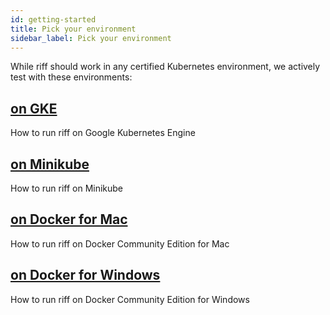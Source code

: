 ```yaml
---
id: getting-started
title: Pick your environment
sidebar_label: Pick your environment
---
```


While riff should work in any certified Kubernetes environment, we actively test with these environments:

## [on GKE](getting-started/gke.md)

How to run riff on Google Kubernetes Engine

## [on Minikube](getting-started/minikube.md)

How to run riff on Minikube

## [on Docker for Mac](getting-started/docker-for-mac.md)

How to run riff on Docker Community Edition for Mac

## [on Docker for Windows](getting-started/docker-for-windows.md)

How to run riff on Docker Community Edition for Windows

